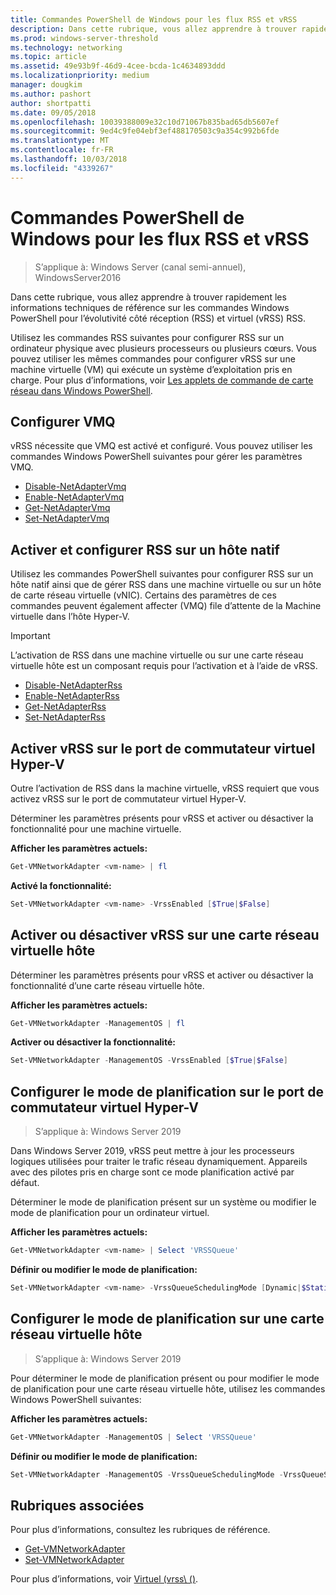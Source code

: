 ```yaml
---
title: Commandes PowerShell de Windows pour les flux RSS et vRSS
description: Dans cette rubrique, vous allez apprendre à trouver rapidement les informations techniques de référence sur les commandes Windows PowerShell pour la mise à l’échelle côté réception (RSS) et RSS virtuel (vRSS).
ms.prod: windows-server-threshold
ms.technology: networking
ms.topic: article
ms.assetid: 49e93b9f-46d9-4cee-bcda-1c4634893ddd
ms.localizationpriority: medium
manager: dougkim
ms.author: pashort
author: shortpatti
ms.date: 09/05/2018
ms.openlocfilehash: 10039388009e32c10d71067b835bad65db5607ef
ms.sourcegitcommit: 9ed4c9fe04ebf3ef488170503c9a354c992b6fde
ms.translationtype: MT
ms.contentlocale: fr-FR
ms.lasthandoff: 10/03/2018
ms.locfileid: "4339267"
---
```

# Commandes PowerShell de Windows pour les flux RSS et vRSS

>S’applique à: Windows Server (canal semi-annuel), WindowsServer2016

Dans cette rubrique, vous allez apprendre à trouver rapidement les informations techniques de référence sur les commandes Windows PowerShell pour l’évolutivité côté réception \(RSS\) et virtuel \(vRSS\) RSS.

Utilisez les commandes RSS suivantes pour configurer RSS sur un ordinateur physique avec plusieurs processeurs ou plusieurs cœurs. Vous pouvez utiliser les mêmes commandes pour configurer vRSS sur une machine virtuelle \(VM\) qui exécute un système d’exploitation pris en charge. Pour plus d’informations, voir [Les applets de commande de carte réseau dans Windows PowerShell](https://docs.microsoft.com/powershell/module/netadapter/?view=win10-ps).

## Configurer VMQ

vRSS nécessite que VMQ est activé et configuré. Vous pouvez utiliser les commandes Windows PowerShell suivantes pour gérer les paramètres VMQ.

- [Disable-NetAdapterVmq](https://docs.microsoft.com/powershell/module/netadapter/disable-netadaptervmq?view=win10-ps)
- [Enable-NetAdapterVmq](https://docs.microsoft.com/powershell/module/netadapter/enable-netadaptervmq?view=win10-ps)
- [Get-NetAdapterVmq](https://docs.microsoft.com/powershell/module/netadapter/get-netadaptervmq?view=win10-ps)
- [Set-NetAdapterVmq](https://docs.microsoft.com/powershell/module/netadapter/set-netadaptervmq?view=win10-ps)

## Activer et configurer RSS sur un hôte natif

Utilisez les commandes PowerShell suivantes pour configurer RSS sur un hôte natif ainsi que de gérer RSS dans une machine virtuelle ou sur un hôte de carte réseau virtuelle (vNIC). Certains des paramètres de ces commandes peuvent également affecter \(VMQ\) file d’attente de la Machine virtuelle dans l’hôte Hyper-V.  

>[!IMPORTANT]
>L’activation de RSS dans une machine virtuelle ou sur une carte réseau virtuelle hôte est un composant requis pour l’activation et à l’aide de vRSS.

- [Disable-NetAdapterRss](https://docs.microsoft.com/powershell/module/netadapter/disable-netadapterrss?view=win10-ps)
- [Enable-NetAdapterRss](https://docs.microsoft.com/powershell/module/netadapter/enable-netadapterrss?view=win10-ps)
- [Get-NetAdapterRss](https://docs.microsoft.com/powershell/module/netadapter/get-netadapterrss?view=win10-ps)
- [Set-NetAdapterRss](https://docs.microsoft.com/powershell/module/netadapter/Set-NetAdapterRss?view=win10-ps)

## Activer vRSS sur le port de commutateur virtuel Hyper\-V

Outre l’activation de RSS dans la machine virtuelle, vRSS requiert que vous activez vRSS sur le port de commutateur virtuel Hyper\-V. 

Déterminer les paramètres présents pour vRSS et activer ou désactiver la fonctionnalité pour une machine virtuelle.

   **Afficher les paramètres actuels:** 

   ```PowerShell
   Get-VMNetworkAdapter <vm-name> | fl
   ```

   **Activé la fonctionnalité:**
   
   ```PowerShell
   Set-VMNetworkAdapter <vm-name> -VrssEnabled [$True|$False]
   ```

## Activer ou désactiver vRSS sur une carte réseau virtuelle hôte

Déterminer les paramètres présents pour vRSS et activer ou désactiver la fonctionnalité d’une carte réseau virtuelle hôte.

   **Afficher les paramètres actuels:** 

   ```PowerShell
   Get-VMNetworkAdapter -ManagementOS | fl
   ```

   **Activer ou désactiver la fonctionnalité:** 

   ```PowerShell
   Set-VMNetworkAdapter -ManagementOS -VrssEnabled [$True|$False]
   ```

## Configurer le mode de planification sur le port de commutateur virtuel Hyper-V 
>S’applique à: Windows Server 2019

Dans Windows Server 2019, vRSS peut mettre à jour les processeurs logiques utilisées pour traiter le trafic réseau dynamiquement.  Appareils avec des pilotes pris en charge sont ce mode planification activé par défaut. 

Déterminer le mode de planification présent sur un système ou modifier le mode de planification pour un ordinateur virtuel.

   **Afficher les paramètres actuels:** 

   ```PowerShell
   Get-VMNetworkAdapter <vm-name> | Select 'VRSSQueue'
   ```

   **Définir ou modifier le mode de planification:**

   ```PowerShell
   Set-VMNetworkAdapter <vm-name> -VrssQueueSchedulingMode [Dynamic|$StaticVrss|StaticVMQ]
   ```

## Configurer le mode de planification sur une carte réseau virtuelle hôte
>S’applique à: Windows Server 2019

Pour déterminer le mode de planification présent ou pour modifier le mode de planification pour une carte réseau virtuelle hôte, utilisez les commandes Windows PowerShell suivantes:

   **Afficher les paramètres actuels:** 

   ```PowerShell
   Get-VMNetworkAdapter -ManagementOS | Select 'VRSSQueue'
   ```

   **Définir ou modifier le mode de planification:** 

   ```PowerShell
   Set-VMNetworkAdapter -ManagementOS -VrssQueueSchedulingMode -VrssQueueSchedulingMode [Dynamic|$StaticVrss|StaticVMQ]
   ```


## Rubriques associées 
Pour plus d’informations, consultez les rubriques de référence.

- [Get-VMNetworkAdapter](https://technet.microsoft.com/itpro/powershell/windows/hyper-v/get-vmnetworkadapter)
- [Set-VMNetworkAdapter](https://technet.microsoft.com/itpro/powershell/windows/hyper-v/set-vmnetworkadapter)

Pour plus d’informations, voir [Virtuel \(vrss\ ()](vrss-top.md).